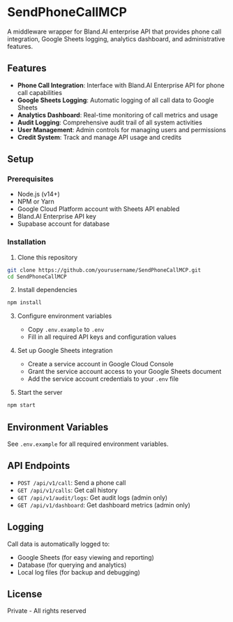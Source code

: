 # SendPhoneCallMCP

A middleware wrapper for Bland.AI enterprise API that provides phone call integration, Google Sheets logging, analytics dashboard, and administrative features.

## Features

- **Phone Call Integration**: Interface with Bland.AI Enterprise API for phone call capabilities
- **Google Sheets Logging**: Automatic logging of all call data to Google Sheets
- **Analytics Dashboard**: Real-time monitoring of call metrics and usage
- **Audit Logging**: Comprehensive audit trail of all system activities
- **User Management**: Admin controls for managing users and permissions
- **Credit System**: Track and manage API usage and credits

## Setup

### Prerequisites
- Node.js (v14+)
- NPM or Yarn
- Google Cloud Platform account with Sheets API enabled
- Bland.AI Enterprise API key
- Supabase account for database

### Installation

1. Clone this repository
```bash
git clone https://github.com/yourusername/SendPhoneCallMCP.git
cd SendPhoneCallMCP
```

2. Install dependencies
```bash
npm install
```

3. Configure environment variables
   - Copy `.env.example` to `.env`
   - Fill in all required API keys and configuration values

4. Set up Google Sheets integration
   - Create a service account in Google Cloud Console
   - Grant the service account access to your Google Sheets document
   - Add the service account credentials to your `.env` file

5. Start the server
```bash
npm start
```

## Environment Variables

See `.env.example` for all required environment variables.

## API Endpoints

- `POST /api/v1/call`: Send a phone call
- `GET /api/v1/calls`: Get call history
- `GET /api/v1/audit/logs`: Get audit logs (admin only)
- `GET /api/v1/dashboard`: Get dashboard metrics (admin only)

## Logging

Call data is automatically logged to:
- Google Sheets (for easy viewing and reporting)
- Database (for querying and analytics)
- Local log files (for backup and debugging)

## License

Private - All rights reserved 